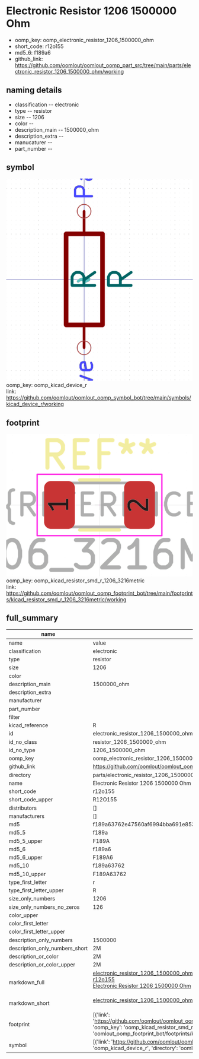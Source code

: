 # Electronic Resistor 1206 1500000 Ohm

  
* oomp_key: oomp_electronic_resistor_1206_1500000_ohm 
* short_code: r12o155
* md5_6: f189a6  
* github_link: https://github.com/oomlout/oomlout_oomp_part_src/tree/main/parts/electronic_resistor_1206_1500000_ohm/working  
## naming details
* classification -- electronic
* type -- resistor
* size -- 1206
* color -- 
* description_main -- 1500000_ohm
* description_extra -- 
* manucaturer -- 
* part_number -- 



## symbol

![](symbol/0/working/working_600.png)  
oomp_key: oomp_kicad_device_r  
link: https://github.com/oomlout/oomlout_oomp_symbol_bot/tree/main/symbols/kicad_device_r/working  

## footprint

![](footprint/0/working/working_600.png)  
oomp_key: oomp_kicad_resistor_smd_r_1206_3216metric  
link: https://github.com/oomlout/oomlout_oomp_footprint_bot/tree/main/footprints/kicad_resistor_smd_r_1206_3216metric/working  

## full_summary
| name | value | 
| --- | --- | 
| name | value | 
| classification | electronic | 
| type | resistor | 
| size | 1206 | 
| color |  | 
| description_main | 1500000_ohm | 
| description_extra |  | 
| manufacturer |  | 
| part_number |  | 
| filter |  | 
| kicad_reference | R | 
| id | electronic_resistor_1206_1500000_ohm | 
| id_no_class | resistor_1206_1500000_ohm | 
| id_no_type | 1206_1500000_ohm | 
| oomp_key | oomp_electronic_resistor_1206_1500000_ohm | 
| github_link | https://github.com/oomlout/oomlout_oomp_part_src/tree/main/parts/electronic_resistor_1206_1500000_ohm/working | 
| directory | parts/electronic_resistor_1206_1500000_ohm | 
| name | Electronic Resistor 1206 1500000 Ohm | 
| short_code | r12o155 | 
| short_code_upper | R12O155 | 
| distributors | [] | 
| manufacturers | [] | 
| md5 | f189a63762e47560af6994bba691e853 | 
| md5_5 | f189a | 
| md5_5_upper | F189A | 
| md5_6 | f189a6 | 
| md5_6_upper | F189A6 | 
| md5_10 | f189a63762 | 
| md5_10_upper | F189A63762 | 
| type_first_letter | r | 
| type_first_letter_upper | R | 
| size_only_numbers | 1206 | 
| size_only_numbers_no_zeros | 126 | 
| color_upper |  | 
| color_first_letter |  | 
| color_first_letter_upper |  | 
| description_only_numbers | 1500000 | 
| description_only_numbers_short | 2M | 
| description_or_color | 2M | 
| description_or_color_upper | 2M | 
| markdown_full | [electronic_resistor_1206_1500000_ohm](https://github.com/oomlout/oomlout_oomp_part_src/tree/main/parts/electronic_resistor_1206_1500000_ohm/working)<br>[r12o155](https://github.com/oomlout/oomlout_oomp_part_src/tree/main/parts/electronic_resistor_1206_1500000_ohm/working)<br>[Electronic Resistor 1206 1500000 Ohm](https://github.com/oomlout/oomlout_oomp_part_src/tree/main/parts/electronic_resistor_1206_1500000_ohm/working)<br><br> | 
| markdown_short | [electronic_resistor_1206_1500000_ohm](https://github.com/oomlout/oomlout_oomp_part_src/tree/main/parts/electronic_resistor_1206_1500000_ohm/working)<br><br> | 
| footprint | [{'link': 'https://github.com/oomlout/oomlout_oomp_footprint_bot/tree/main/foootprntss/kicad_resistor_smd_r_1206_3216metric', 'oomp_key': 'oomp_kicad_resistor_smd_r_1206_3216metric', 'directory': 'oomlout_oomp_footprint_bot/footprints/kicad_resistor_smd_r_1206_3216metric//working/working.kicad_mod'}] | 
| symbol | [{'link': 'https://github.com/oomlout/oomlout_oomp_symbol_bot/tree/main/symbols/kicad_device_r', 'oomp_key': 'oomp_kicad_device_r', 'directory': 'oomlout_oomp_symbol_bot/symbols/kicad_device_r//working/working.kicad_sym'}] | 
